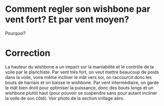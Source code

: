 # Comment regler son wishbone par vent fort? Et par vent moyen?
Pourquoi?

# Correction
La hauteur du wishbone a un impact sur la maniabilité et le contrôle de la voile par le planchiste. Par vent très fort, on veut mettre beaucoup de poids dans la voile, voire même incliner le mât vers soi, on raccourcit donc les bouts de harnais et on baisse le wishbone. Par vent intermédiaire, on garde le mât bien droit pour optimiser la puissance, donc des bouts longs et un wishbone plutôt haut (pour pouvoir se suspendre sans pour autant incliner la voile de son côté). Voir photo de la section vrillage aéro. 
